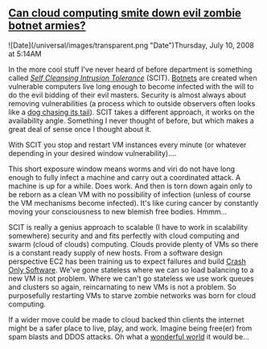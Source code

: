 ## [Can cloud computing smite down evil zombie botnet armies?](/blog/2008/7/10/can-cloud-computing-smite-down-evil-zombie-botnet-armies.html)

<div class="journal-entry-tag journal-entry-tag-post-title"><span class="posted-on">![Date](/universal/images/transparent.png "Date")Thursday, July 10, 2008 at 5:14AM</span></div>

<div class="body">

In the more cool stuff I've never heard of before department is something called _[Self Cleansing Intrusion Tolerance](https://www.linuxworld.com/news/2008/061908-scit.html)_ (SCIT). [Botnets](http://en.wikipedia.org/wiki/Botnet) are created when vulnerable computers live long enough to become infected with the will to do the evil bidding of their evil masters. Security is almost always about removing vulnerabilities (a process which to outside observers often looks like a [dog chasing its tail](http://video.google.com/videoplay?docid=-6983410998096885679)). SCIT takes a different approach, it works on the availability angle. Something I never thought of before, but which makes a great deal of sense once I thought about it.  

With SCIT you stop and restart VM instances every minute (or whatever depending in your desired window vulnerability)....

This short exposure window means worms and viri do not have long enough to fully infect a machine and carry out a coordinated attack. A machine is up for a while. Does work. And then is torn down again only to be reborn as a clean VM with no possibility of infection (unless of course the VM mechanisms become infected). It's like curing cancer by constantly moving your consciousness to new blemish free bodies. Hmmm...  

SCIT is really a genius approach to scalable (I have to work in scalability somewhere) security and and fits perfectly with cloud computing and swarm (cloud of clouds) computing. Clouds provide plenty of VMs so there is a constant ready supply of new hosts. From a software design perspective EC2 has been training us to expect failures and build [Crash Only Software](http://en.wikipedia.org/wiki/Crash-only_software). We've gone stateless where we can so load balancing to a new VM is not problem. Where we can't go stateless we use work queues and clusters so again, reincarnating to new VMs is not a problem. So purposefully restarting VMs to starve zombie networks was born for cloud computing.  

If a wider move could be made to cloud backed thin clients the internet might be a safer place to live, play, and work. Imagine being free(er) from spam blasts and DDOS attacks. Oh what a [wonderful world](http://video.google.com/videoplay?docid=-6983410998096885679) it would be...

</div>